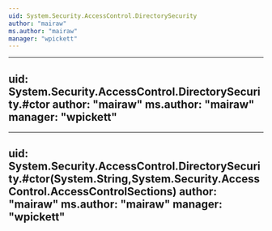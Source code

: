 ```yaml
---
uid: System.Security.AccessControl.DirectorySecurity
author: "mairaw"
ms.author: "mairaw"
manager: "wpickett"
---
```


---
uid: System.Security.AccessControl.DirectorySecurity.#ctor
author: "mairaw"
ms.author: "mairaw"
manager: "wpickett"
---

---
uid: System.Security.AccessControl.DirectorySecurity.#ctor(System.String,System.Security.AccessControl.AccessControlSections)
author: "mairaw"
ms.author: "mairaw"
manager: "wpickett"
---
